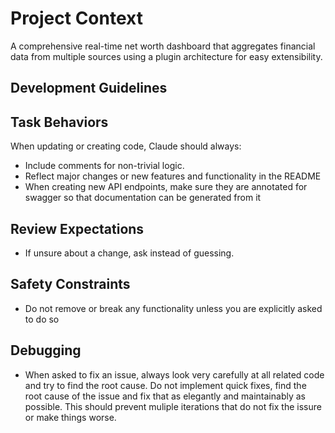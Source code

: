 # Project Context
A comprehensive real-time net worth dashboard that aggregates financial data from multiple sources using a plugin architecture for easy extensibility.

## Development Guidelines

## Task Behaviors
When updating or creating code, Claude should always:
- Include comments for non-trivial logic.
- Reflect major changes or new features and functionality in the README
- When creating new API endpoints, make sure they are annotated for swagger so that documentation can be generated from it

## Review Expectations
- If unsure about a change, ask instead of guessing.

## Safety Constraints
- Do not remove or break any functionality unless you are explicitly asked to do so 

## Debugging
- When asked to fix an issue, always look very carefully at all related code and try to find the root cause.  Do not implement quick fixes, find the root cause of the issue and fix that as elegantly and maintainably as possible.  This should prevent muliple iterations that do not fix the issure or make things worse.


